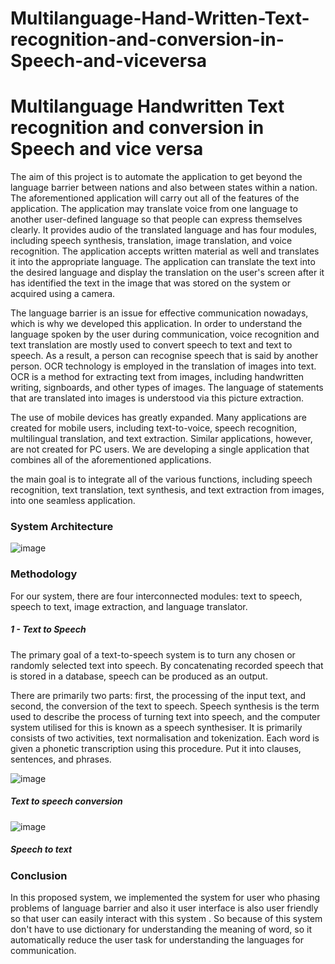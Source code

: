 # Multilanguage-Hand-Written-Text-recognition-and-conversion-in-Speech-and-viceversa
<h1>Multilanguage Handwritten Text recognition and conversion in Speech and vice versa</h1>

<p>The aim of this project is to automate the application to get beyond the language barrier between nations and also between states within a nation. The aforementioned application will carry out all of the features of the application. The application may translate voice from one language to another user-defined language so that people can express themselves clearly. It provides audio of the translated language and has four modules, including speech synthesis, translation, image translation, and voice recognition. The application accepts written material as well and translates it into the appropriate language. The application can translate the text into the desired language and display the translation on the user's screen after it has identified the text in the image that was stored on the system or acquired using a camera.
</p>

<p>The language barrier is an issue for effective communication nowadays, which is why we developed this application. In order to understand the language spoken by the user during communication, voice recognition and text translation are mostly used to convert speech to text and text to speech. As a result, a person can recognise speech that is said by another person. OCR technology is employed in the translation of images into text. OCR is a method for extracting text from images, including handwritten writing, signboards, and other types of images. The language of statements that are translated into images is understood via this picture extraction.
</p>
<p>The use of mobile devices has greatly expanded. Many applications are created for mobile users, including text-to-voice, speech recognition, multilingual translation, and text extraction. Similar applications, however, are not created for PC users. We are developing a single application that combines all of the aforementioned applications.</p>
<p>
the main goal is to integrate all of the various functions, including speech recognition, text translation, text synthesis, and text extraction from images, into one seamless application.
</p>

<h3>System Architecture</h3>

![image](https://user-images.githubusercontent.com/69450294/216304575-703a547a-4cf8-4e19-b581-30fee037bb67.png)

<h3>Methodology</h3>
<p>For our system, there are four interconnected modules: text to speech, speech to text, image extraction, and language translator.</p>

<h5>1 - Text to Speech</h5>
 <p>The primary goal of a text-to-speech system is to turn any chosen or randomly selected text into speech. By concatenating recorded speech that is stored in a database, speech can be produced as an output.</p>
<p>There are primarily two parts: first, the processing of the input text, and second, the conversion of the text to speech. Speech synthesis is the term used to describe the process of turning text into speech, and the computer system utilised for this is known as a speech synthesiser. It is primarily consists of two activities, text normalisation and tokenization. Each word is given a phonetic transcription using this procedure. Put it into clauses, sentences, and phrases.</p>

![image](https://user-images.githubusercontent.com/69450294/216305353-14ab259a-37b9-47fd-b647-3ad18501a076.png)

<h5>Text to speech conversion</h5>

![image](https://user-images.githubusercontent.com/69450294/216305598-840af343-9289-431e-a5b4-0674d2437546.png)

<h5>Speech to text</h5>

<h3>Conclusion</h3>
<p>In this proposed system, we implemented the system for user who phasing problems of language barrier and also it user interface is also user friendly so that user can easily interact with this system . So because of this system don't have to use dictionary for understanding the meaning of word, so it automatically reduce the user task for understanding the languages for communication.</p>
